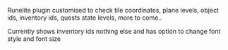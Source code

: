 Runelite plugin customised to check tile coordinates, plane levels, object ids, inventory ids, quests state levels, more to come..

Currently shows inventory ids nothing else and has option to change font style and font size
